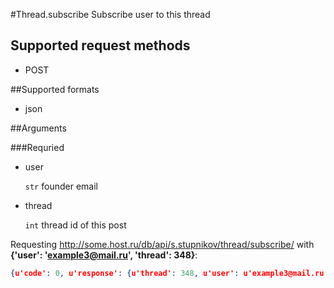 #Thread.subscribe
Subscribe user to this thread

## Supported request methods 
* POST

##Supported formats
* json

##Arguments


###Requried
* user

   ```str``` founder email
* thread

   ```int``` thread id of this post


Requesting http://some.host.ru/db/api/s.stupnikov/thread/subscribe/ with **{'user': 'example3@mail.ru', 'thread': 348}**:
```json
{u'code': 0, u'response': {u'thread': 348, u'user': u'example3@mail.ru'}}
```
